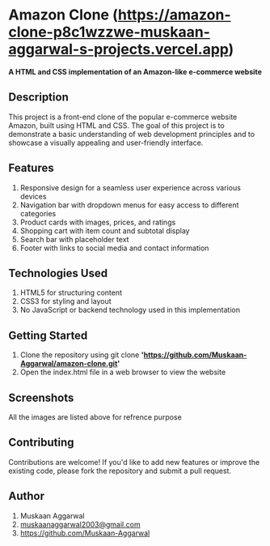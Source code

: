 # Amazon Clone (https://amazon-clone-p8c1wzzwe-muskaan-aggarwal-s-projects.vercel.app)
**A HTML and CSS implementation of an Amazon-like e-commerce website**

## Description
This project is a front-end clone of the popular e-commerce website Amazon, built using HTML and CSS. The goal of this project is to demonstrate a basic understanding of web development principles and to showcase a visually appealing and user-friendly interface.

## Features
1. Responsive design for a seamless user experience across various devices
2. Navigation bar with dropdown menus for easy access to different categories
3. Product cards with images, prices, and ratings
4. Shopping cart with item count and subtotal display
5. Search bar with placeholder text
6. Footer with links to social media and contact information
## Technologies Used
1. HTML5 for structuring content
2. CSS3 for styling and layout
3. No JavaScript or backend technology used in this implementation
## Getting Started
1. Clone the repository using git clone **'https://github.com/Muskaan-Aggarwal/amazon-clone.git'**
2. Open the index.html file in a web browser to view the website
## Screenshots
All the images are listed above for refrence purpose
## Contributing
Contributions are welcome! If you'd like to add new features or improve the existing code, please fork the repository and submit a pull request.

## Author
1. Muskaan Aggarwal
2. muskaanaggarwal2003@gmail.com
3. https://github.com/Muskaan-Aggarwal
